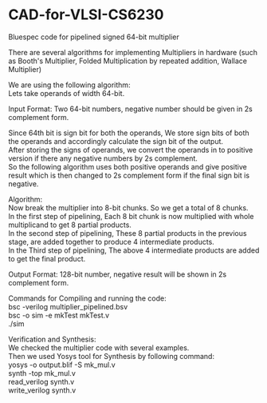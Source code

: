 # CAD-for-VLSI-CS6230
Bluespec code for pipelined signed 64-bit multiplier

There are several algorithms for implementing Multipliers in hardware (such as Booth's Multiplier, Folded Multiplication by repeated addition, Wallace Multiplier)

We are using the following algorithm:<br />
Lets take operands of width 64-bit.

Input Format: Two 64-bit numbers, negative number should be given in 2s complement form.

Since 64th bit is sign bit for both the operands, We store sign bits of both the operands and accordingly calculate the sign bit of the output.<br />
After storing the signs of operands, we convert the operands in to positive version if there any negative numbers by 2s complement. <br />
So the following algorithm uses both positive operands and give positive result which is then changed to 2s complement form if the final sign bit is negative.


Algorithm:<br />
Now break the multiplier into 8-bit chunks. So we get a total of 8 chunks.<br />
In the first step of pipelining, Each 8 bit chunk is now multiplied with whole multiplicand to get 8 partial products.<br />
In the second step of pipelining, These 8 partial products in the previous stage, are added together to produce 4 intermediate products.<br />
In the Third step of pipelining, The above 4 intermediate products are added to get the final product.<br />

Output Format: 128-bit number, negative result will be shown in 2s complement form.<br />

Commands for Compiling and running the code:<br />
bsc -verilog multiplier_pipelined.bsv<br />
bsc -o sim -e mkTest mkTest.v<br />
./sim<br />

Verification and Synthesis:<br />
We checked the multiplier code with several examples. <br />
Then we used Yosys tool for Synthesis by following command:<br />
yosys -o output.blif -S mk_mul.v<br />
synth -top mk_mul.v</br>
read_verilog synth.v</br>
write_verilog synth.v<br/>
